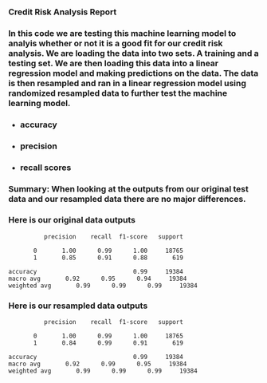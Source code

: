 ###                                         Credit Risk Analysis Report
### In this code we are testing this machine learning model to analyis whether or not it is a good fit for our credit risk analysis. We are loading the data into two sets. A training and a testing set. We are then loading this data into a linear regression model and making predictions on the data. The data is then resampled and ran in a linear regression model using randomized resampled data to further test the machine learning model. 

- ### accuracy

- ### precision

- ### recall scores

### Summary: When looking at the outputs from our original test data and our resampled data there are no major differences. 

### Here is our original data outputs
              precision    recall  f1-score   support

           0       1.00      0.99      1.00     18765
           1       0.85      0.91      0.88       619

    accuracy                           0.99     19384
    macro avg       0.92      0.95      0.94     19384
    weighted avg       0.99      0.99      0.99     19384

### Here is our resampled data outputs

              precision    recall  f1-score   support

           0       1.00      0.99      1.00     18765
           1       0.84      0.99      0.91       619

    accuracy                           0.99     19384
    macro avg       0.92      0.99      0.95     19384
    weighted avg       0.99      0.99      0.99     19384

### 